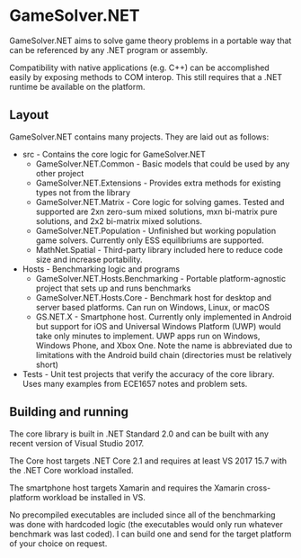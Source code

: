 # GameSolver.NET

GameSolver.NET aims to solve game theory problems in a portable way that can be referenced by any .NET program or assembly.

Compatibility with native applications (e.g. C++) can be accomplished easily by exposing methods to COM interop. This still requires that a .NET runtime be available on the platform.

## Layout

GameSolver.NET contains many projects. They are laid out as follows:

* src - Contains the core logic for GameSolver.NET
  * GameSolver.NET.Common - Basic models that could be used by any other project
  * GameSolver.NET.Extensions - Provides extra methods for existing types not from the library
  * GameSolver.NET.Matrix - Core logic for solving games. Tested and supported are 2xn zero-sum mixed solutions, mxn bi-matrix pure solutions, and 2x2 bi-matrix mixed solutions.
  * GameSolver.NET.Population - Unfinished but working population game solvers. Currently only ESS equilibriums are supported.
  * MathNet.Spatial - Third-party library included here to reduce code size and increase portability.
* Hosts - Benchmarking logic and programs
  * GameSolver.NET.Hosts.Benchmarking - Portable platform-agnostic project that sets up and runs benchmarks
  * GameSolver.NET.Hosts.Core - Benchmark host for desktop and server based platforms. Can run on Windows, Linux, or macOS
  * GS.NET.X - Smartphone host. Currently only implemented in Android but support for iOS and Universal Windows Platform (UWP) would take only minutes to implement. UWP apps run on Windows, Windows Phone, and Xbox One. Note the name is abbreviated due to limitations with the Android build chain (directories must be relatively short)
* Tests - Unit test projects that verify the accuracy of the core library. Uses many examples from ECE1657 notes and problem sets. 

## Building and running

The core library is built in .NET Standard 2.0 and can be built with any recent version of Visual Studio 2017.

The Core host targets .NET Core 2.1 and requires at least VS 2017 15.7 with the .NET Core workload installed.

The smartphone host targets Xamarin and requires the Xamarin cross-platform workload be installed in VS. 

No precompiled executables are included since all of the benchmarking was done with hardcoded logic (the executables would only run whatever benchmark was last coded). I can build one and send for the target platform of your choice on request.
